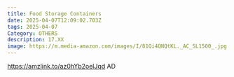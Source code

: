 ```yaml
---
title: Food Storage Containers
date: 2025-04-07T12:09:02.703Z
tags: 2025-04-07
Category: OTHERS
description: 17.XX
image: https://m.media-amazon.com/images/I/81Qi4QNQtKL._AC_SL1500_.jpg
---
```



https://amzlink.to/az0hYb2oelJqd   AD